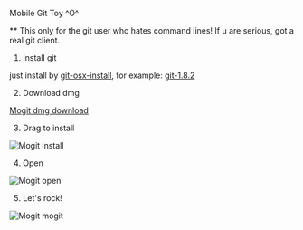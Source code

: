 Mobile Git Toy ^O^

 ** This only for the git user who hates command lines! If u are serious, got a real git client.

  1. Install git
  
  just install by [git-osx-install][1], for example: [git-1.8.2][2]
  
  2. Download dmg
  
  [Mogit dmg download][3]
  
  3. Drag to install
  
  ![Mogit install][4]
  
  4. Open
  
  ![Mogit open][5]
  
  5. Let's rock!
  
  ![Mogit mogit][6]
    
[1]: https://code.google.com/p/git-osx-installer/downloads/list
[2]: https://code.google.com/p/git-osx-installer/downloads/detail?name=git-1.8.2-intel-universal-snow-leopard.dmg&can=2&q=
[3]: http://code.dapps.douban.com/bear/mogit/raw/master/release/dmg/mogit.dmg
[4]: http://code.dapps.douban.com/bear/mogit/raw/master/release/screenshots/install.png
[5]: http://code.dapps.douban.com/bear/mogit/raw/master/release/screenshots/apps.png
[6]: http://code.dapps.douban.com/bear/mogit/raw/master/release/screenshots/mogit.png
